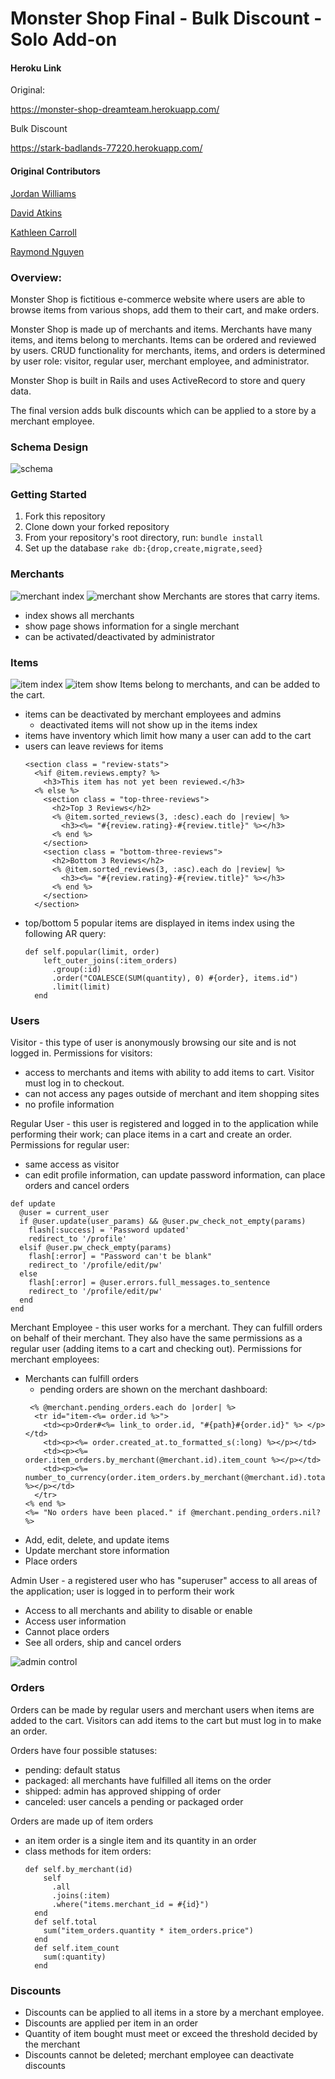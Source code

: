 # Monster Shop Final - Bulk Discount - Solo Add-on
#### Heroku Link
Original:

https://monster-shop-dreamteam.herokuapp.com/

Bulk Discount

https://stark-badlands-77220.herokuapp.com/


#### Original Contributors
[Jordan Williams](https://github.com/iEv0lv3)

[David Atkins](https://github.com/d-atkins)

[Kathleen Carroll](https://github.com/kathleen-carroll)

[Raymond Nguyen](https://github.com/itemniner)

### Overview:
Monster Shop is fictitious  e-commerce website where users are able to browse items from various shops, add them to their cart, and make orders.

Monster Shop is made up of merchants and items. Merchants have many items, and items belong to merchants. Items can be ordered and reviewed by users. CRUD functionality for merchants, items, and orders is determined by user role: visitor, regular user, merchant employee, and administrator.

Monster Shop is built in Rails and uses ActiveRecord to store and query data.

The final version adds bulk discounts which can be applied to a store by a merchant employee.

### Schema Design
![schema](https://i.imgur.com/srezwoS.png)

### Getting Started
1. Fork this repository
2. Clone down your forked repository
3. From your repository's root directory, run:
`bundle install`
4. Set up the database
`rake db:{drop,create,migrate,seed}`

### Merchants
![merchant index](https://i.imgur.com/oqeYGrW.png)
![merchant show](https://i.imgur.com/d6o4TeS.png)
Merchants are stores that carry items.
- index shows all merchants
- show page shows information for a single merchant
- can be activated/deactivated by administrator

### Items
![item index](https://i.imgur.com/XCwIUx1.png)
![item show](https://i.imgur.com/gI0oCxe.png)
Items belong to merchants, and can be added to the cart.
- items can be deactivated by merchant employees and admins
  - deactivated items will not show up in the items index
- items have inventory which limit how many a user can add to the cart
- users can leave reviews for items
  ```
  <section class = "review-stats">
    <%if @item.reviews.empty? %>
      <h3>This item has not yet been reviewed.</h3>
    <% else %>
      <section class = "top-three-reviews">
        <h2>Top 3 Reviews</h2>
        <% @item.sorted_reviews(3, :desc).each do |review| %>
          <h3><%= "#{review.rating}-#{review.title}" %></h3>
        <% end %>
      </section>
      <section class = "bottom-three-reviews">
        <h2>Bottom 3 Reviews</h2>
        <% @item.sorted_reviews(3, :asc).each do |review| %>
          <h3><%= "#{review.rating}-#{review.title}" %></h3>
        <% end %>
      </section>
    </section>
  ```
- top/bottom 5 popular items are displayed in items index using the following AR query:
  ```
  def self.popular(limit, order)
      left_outer_joins(:item_orders)
        .group(:id)
        .order("COALESCE(SUM(quantity), 0) #{order}, items.id")
        .limit(limit)
    end
  ```

### Users
Visitor - this type of user is anonymously browsing our site and is not logged in. Permissions for visitors:
  - access to merchants and items with ability to add items to cart.  Visitor must log in to checkout.
  - can not access any pages outside of merchant and item shopping sites
  - no profile information

Regular User - this user is registered and logged in to the application while performing their work; can place items in a cart and create an order. Permissions for regular user:
  - same access as visitor
  - can edit profile information, can update password information, can place orders and cancel orders
  ```
  def update
    @user = current_user
    if @user.update(user_params) && @user.pw_check_not_empty(params)
      flash[:success] = 'Password updated'
      redirect_to '/profile'
    elsif @user.pw_check_empty(params)
      flash[:error] = "Password can't be blank"
      redirect_to '/profile/edit/pw'
    else
      flash[:error] = @user.errors.full_messages.to_sentence
      redirect_to '/profile/edit/pw'
    end
  end
  ```

Merchant Employee - this user works for a merchant. They can fulfill orders on behalf of their merchant. They also have the same permissions as a regular user (adding items to a cart and checking out). Permissions for merchant employees:
  - Merchants can fulfill orders
    - pending orders are shown on the merchant dashboard:
    ```
     <% @merchant.pending_orders.each do |order| %>
      <tr id="item-<%= order.id %>">
        <td><p>Order#<%= link_to order.id, "#{path}#{order.id}" %> </p></td>
        <td><p><%= order.created_at.to_formatted_s(:long) %></p></td>
        <td><p><%= order.item_orders.by_merchant(@merchant.id).item_count %></p></td>
        <td><p><%= number_to_currency(order.item_orders.by_merchant(@merchant.id).total) %></p></td>
      </tr>
    <% end %>
    <%= "No orders have been placed." if @merchant.pending_orders.nil? %>
    ```
  - Add, edit, delete, and update items
  - Update merchant store information
  - Place orders

Admin User - a registered user who has "superuser" access to all areas of the application; user is logged in to perform their work
  - Access to all merchants and ability to disable or enable
  - Access user information
  - Cannot place orders
  - See all orders, ship and cancel orders

  ![admin control](https://slack-imgs.com/?c=1&o1=ro&url=https%3A%2F%2Fmedia.giphy.com%2Fmedia%2FQuCiMbc7FWAy2bxWUO%2Fgiphy.gif)


### Orders
Orders can be made by regular users and merchant users when items are added to the cart.
Visitors can add items to the cart but must log in to make an order.

Orders have four possible statuses:
- pending: default status
- packaged: all merchants have fulfilled all items on the order
- shipped: admin has approved shipping of order
- canceled: user cancels a pending or packaged order

Orders are made up of item orders
- an item order is a single item and its quantity in an order
- class methods for item orders:
  ```
  def self.by_merchant(id)
      self
        .all
        .joins(:item)
        .where("items.merchant_id = #{id}")
    end
    def self.total
      sum("item_orders.quantity * item_orders.price")
    end
    def self.item_count
      sum(:quantity)
    end
  ```

### Discounts
- Discounts can be applied to all items in a store by a merchant employee.
- Discounts are applied per item in an order
- Quantity of item bought must meet or exceed the threshold decided by the merchant
- Discounts cannot be deleted; merchant employee can deactivate discounts
